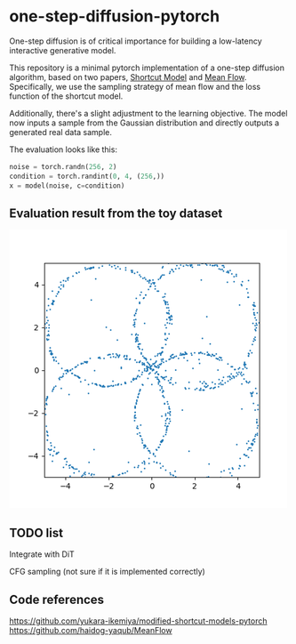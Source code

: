 # one-step-diffusion-pytorch

One-step diffusion is of critical importance for building a low-latency interactive generative model.

This repository is a minimal pytorch implementation of a one-step diffusion algorithm, based on two papers, [Shortcut Model](https://arxiv.org/abs/2410.12557) and [Mean Flow](https://arxiv.org/abs/2505.13447). Specifically, we use the sampling strategy of mean flow and the loss function of the shortcut model.

Additionally, there's a slight adjustment to the learning objective. The model now inputs a sample from the Gaussian distribution and directly outputs a generated real data sample.

The evaluation looks like this:
```python
noise = torch.randn(256, 2)
condition = torch.randint(0, 4, (256,))
x = model(noise, c=condition)
```

## Evaluation result from the toy dataset
![](assets/result.png)

## TODO list

Integrate with DiT

CFG sampling (not sure if it is implemented correctly)

## Code references

https://github.com/yukara-ikemiya/modified-shortcut-models-pytorch
https://github.com/haidog-yaqub/MeanFlow
